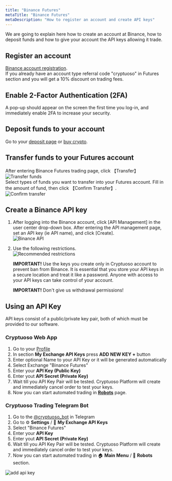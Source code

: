 ```yaml
---
title: "Binance Futures"
metaTitle: "Binance Futures"
metaDescription: "How to register an account and create API keys"
---
```


We are going to explain here how to create an account at Binance, how to deposit funds and how to give your account the API keys allowing it trade.

## Register an account

[Binance account registration](https://www.binance.com/en/futures/ref/cryptuoso).  
If you already have an account type referral code "cryptuoso" in Futures section and you will get a 10% discount on trading fees.

## Enable 2-Factor Authentication (2FA)

A pop-up should appear on the screen the first time you log-in, and immediately enable 2FA to increase your security.

## Deposit funds to your account

Go to your [deposit page](https://www.binance.com/en/my/wallet/exchange/deposit/crypto/BTC) or [buy crypto](https://www.binance.com/en/buy-sell-crypto).

## Transfer funds to your Futures account

After entering Binance Futures trading page, click 【Transfer】  
![Transfer funds](https://support.cryptuoso.com/transfer_binance.png)  
 Select types of funds you want to transfer into your Futures account. Fill in the amount of fund, then click 【Confirm Transfer】.  
![Confirm transfer](https://support.cryptuoso.com/confirm_transfer_binance.png)

## Create a Binance API key

1. After logging into the Binance account, click [API Management] in the user center drop-down box. After entering the API management page, set an API key (ie API name), and click [Create].  
   ![Binance API](https://support.cryptuoso.com/api_binance.png)

2. Use the following restrictions.  
   ![Recommended restrictions](https://support.cryptuoso.com/api_restrictions.png)

   **IMPORTANT!** Use the keys you create only in Cryptuoso account to prevent ban from Binance. It is essential that you store your API keys in a secure location and treat it like a password. Anyone with access to your API keys can take control of your account.

   **IMPORTANT!** Don't give us withdrawal permissions!

## Using an API Key

API keys consist of a public/private key pair, both of which must be provided to our software.

### Cryptuoso Web App

1. Go to your [Profile](https://cryptuoso.com/profile)
2. In section **My Exchange API Keys** press **ADD NEW KEY +** button
3. Enter optional Name to your API Key or it will be generated automatically
4. Select Exchange "Binance Futures"
5. Enter your **API Key (Public Key)**
6. Enter yout **API Secret (Private Key)**
7. Wait till you API Key Pair will be tested. Cryptuoso Platform will create and immediately cancel order to test your keys.
8. Now you can start automated trading in **[Robots](https://cryptuoso.com/robots)** page.

### Cryptuoso Trading Telegram Bot

1. Go to the [@cryptuoso_bot](https://clc.la/cryptuoso_bot_beta) in Telegram
2. Go to ⚙️ **Settings** / 🔐 **My Exchange API Keys**
3. Select "Binance Futures"
4. Enter your **API Key**
5. Enter yout **API Secret (Private Key)**
6. Wait till you API Key Pair will be tested. Cryptuoso Platform will create and immediately cancel order to test your keys.
7. Now you can start automated trading in 🏠 **Main Menu** / 🤖 **Robots** section.

![add api key](https://support.cryptuoso.com/add_api_key.gif)
